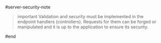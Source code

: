 #server-security-note

>important Validation and security must be implemented in the endpoint handlers (controllers). Requests for them can be forged or manipulated and it is up to the application to ensure its security.

#end


